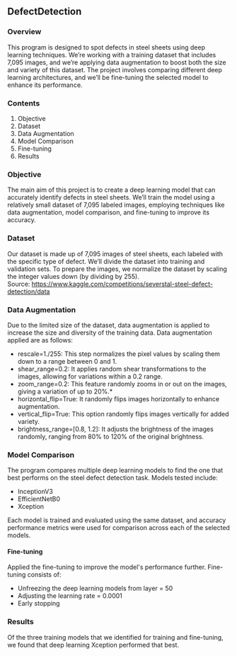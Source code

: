 ## DefectDetection

### Overview  
This program is designed to spot defects in steel sheets using deep learning techniques. We’re working with a training dataset that includes 7,095 images, and we’re applying data augmentation to boost both the size and variety of this dataset. The project involves comparing different deep learning architectures, and we’ll be fine-tuning the selected model to enhance its performance.

### Contents  
1. Objective  
2. Dataset  
3. Data Augmentation  
4. Model Comparison  
5. Fine-tuning   
6. Results  

### Objective  
The main aim of this project is to create a deep learning model that can accurately identify defects in steel sheets. We’ll train the model using a relatively small dataset of 7,095 labeled images, employing techniques like data augmentation, model comparison, and fine-tuning to improve its accuracy.

### Dataset  
Our dataset is made up of 7,095 images of steel sheets, each labeled with the specific type of defect. We’ll divide the dataset into training and validation sets. To prepare the images, we normalize the dataset by scaling the integer values down (by dividing by 255).  
Source: https://www.kaggle.com/competitions/severstal-steel-defect-detection/data

### Data Augmentation
Due to the limited size of the dataset, data augmentation is applied to increase the size and diversity of the training data. Data augmentation applied are as follows:

*	rescale=1./255: This step normalizes the pixel values by scaling them down to a range between 0 and 1.
*	shear_range=0.2: It applies random shear transformations to the images, allowing for variations within a 0.2 range. 
*   zoom_range=0.2: This feature randomly zooms in or out on the images, giving a variation of up to 20%.*  
*   horizontal_flip=True: It randomly flips images horizontally to enhance augmentation. 
*   vertical_flip=True: This option randomly flips images vertically for added variety. 
*   brightness_range=[0.8, 1.2]: It adjusts the brightness of the images randomly, ranging from 80% to 120% of the original brightness.

### Model Comparison
The program compares multiple deep learning models to find the one that best performs on the steel defect detection task. Models tested include:
 * InceptionV3
 * EfficientNetB0
 * Xception

Each model is trained and evaluated using the same dataset, and accuracy performance metrics were used for comparison across each of the selected models.

#### Fine-tuning
Applied the fine-tuning to improve the model's performance further. Fine-tuning consists of:
 * Unfreezing the deep learning models from layer = 50
 * Adjusting the learning rate = 0.0001
 * Early stopping

### Results
Of the three training models that we identified for training and fine-tuning, we found that deep learning Xception performed that best. 
